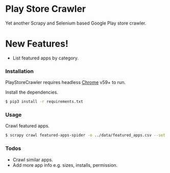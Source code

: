 # Play Store Crawler

Yet another Scrapy and Selenium based Google Play store crawler.

# New Features!
  - List featured apps by category.

### Installation

PlayStoreCrawler requires headless [Chrome](https://www.google.com/chrome/) v59+ to run.

Install the dependencies.

```sh
$ pip3 install -r requirements.txt
```

### Usage

Crawl featured apps.

```sh
$ scrapy crawl featured-apps-spider -o ../data/featured_apps.csv --set JOBDIR=crawl
```

### Todos

 - Crawl similar apps.
 - Add more app info e.g. sizes, installs, permission.






